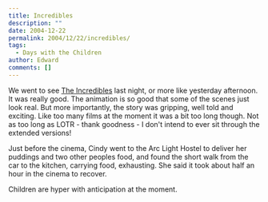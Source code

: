 ```yaml
---
title: Incredibles
description: ""
date: 2004-12-22
permalink: 2004/12/22/incredibles/
tags:
  - Days with the Children
author: Edward
comments: []
---
```


We went to see [The Incredibles][1] last night, or more like yesterday
afternoon. It was really good. The animation is so good that some of the
scenes just look real. But more importantly, the story was gripping,
well told and exciting. Like too many films at the moment it was a bit
too long though. Not as too long as LOTR - thank goodness - I don\'t
intend to ever sit through the extended versions!

Just before the cinema, Cindy went to the Arc Light Hostel to deliver
her puddings and two other peoples food, and found the short walk from
the car to the kitchen, carrying food, exhausting. She said it took
about half an hour in the cinema to recover.

Children are hyper with anticipation at the moment.



[1]: https://www.imdb.com/title/tt0317705/?fr=c2l0ZT1kZnxteD0yMHxzZz0xfGxtPTIwMHx0dD1vbnxwbj0wfHE9aW5jcmVkaWJsZXN8aHRtbD0xfG5tPW9u;fc=1;ft=21;fm=1
